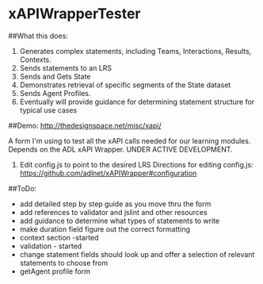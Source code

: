 xAPIWrapperTester
=================
##What this does:

1. Generates complex statements, including Teams, Interactions, Results, Contexts.
2. Sends statements to an LRS
3. Sends and Gets State
4. Demonstrates retrieval of specific segments of the State dataset
5. Sends Agent Profiles.
6. Eventually will provide guidance for determining statement structure for typical use cases



##Demo:
http://thedesignspace.net/misc/xapi/

A form I'm using to test all the xAPI calls needed for our learning modules. Depends on the ADL xAPI Wrapper.
UNDER ACTIVE DEVELOPMENT. 

1. Edit config.js to point to the desired LRS
Directions for editing config.js:
https://github.com/adlnet/xAPIWrapper#configuration


 
##ToDo:
* add detailed step by step guide as you move thru the form
* add references to validator and jslint and other resources
* add guidance to determine what types of statements to write
* make duration field figure out the correct formatting 
* context section -started
* validation - started
* change statement fields should look up and offer a selection of relevant statements to choose from
* getAgent profile form
